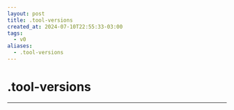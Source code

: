 ```yaml
---
layout: post
title: .tool-versions
created_at: 2024-07-10T22:55:33-03:00
tags:
  - v0
aliases:
  - .tool-versions
---
```

# .tool-versions
---

